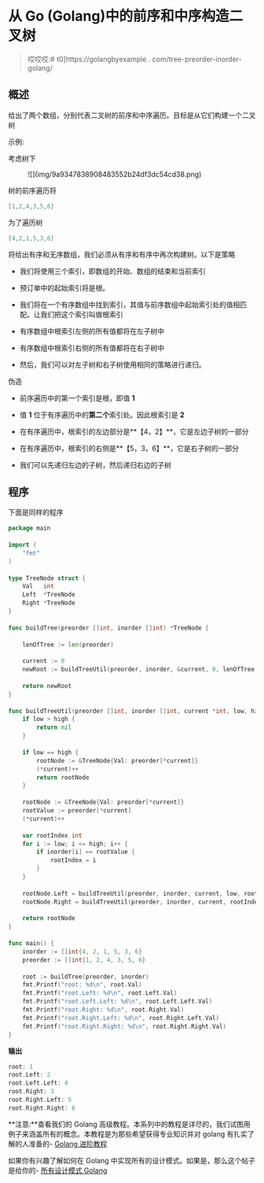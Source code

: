 # 从 Go (Golang)中的前序和中序构造二叉树

> 哎哎哎:# t0]https://golangbyexample . com/tree-preorder-inorder-golang/

## **概述**

给出了两个数组，分别代表二叉树的前序和中序遍历。目标是从它们构建一个二叉树

示例:

考虑树下

<figure class="wp-block-image size-full">![](img/9a9347838908483552b24df3dc54cd38.png)</figure>

树的前序遍历将

```go
[1,2,4,3,5,6]
```

为了遍历树

```go
[4,2,1,5,3,6]
```

将给出有序和无序数组，我们必须从有序和有序中再次构建树。以下是策略

*   我们将使用三个索引，即数组的开始、数组的结束和当前索引

*   预订单中的起始索引将是根。

*   我们将在一个有序数组中找到索引，其值与前序数组中起始索引处的值相匹配。让我们把这个索引叫做根索引

*   有序数组中根索引左侧的所有值都将在左子树中

*   有序数组中根索引右侧的所有值都将在右子树中

*   然后，我们可以对左子树和右子树使用相同的策略进行递归。

伪造

*   前序遍历中的第一个索引是根，即值 **1**

*   值 **1** 位于有序遍历中的**第二个**索引处。因此根索引是 **2**

*   在有序遍历中，根索引的左边部分是**【4，2】**，它是左边子树的一部分

*   在有序遍历中，根索引的右侧是**【5，3，6】**，它是右子树的一部分

*   我们可以先递归左边的子树，然后递归右边的子树

## **程序**

下面是同样的程序

```go
package main

import (
	"fmt"
)

type TreeNode struct {
	Val   int
	Left  *TreeNode
	Right *TreeNode
}

func buildTree(preorder []int, inorder []int) *TreeNode {

	lenOfTree := len(preorder)

	current := 0
	newRoot := buildTreeUtil(preorder, inorder, &current, 0, lenOfTree-1)

	return newRoot
}

func buildTreeUtil(preorder []int, inorder []int, current *int, low, high int) *TreeNode {
	if low > high {
		return nil
	}

	if low == high {
		rootNode := &TreeNode{Val: preorder[*current]}
		(*current)++
		return rootNode
	}

	rootNode := &TreeNode{Val: preorder[*current]}
	rootValue := preorder[*current]
	(*current)++

	var rootIndex int
	for i := low; i <= high; i++ {
		if inorder[i] == rootValue {
			rootIndex = i
		}
	}

	rootNode.Left = buildTreeUtil(preorder, inorder, current, low, rootIndex-1)
	rootNode.Right = buildTreeUtil(preorder, inorder, current, rootIndex+1, high)

	return rootNode
}

func main() {
	inorder := []int{4, 2, 1, 5, 3, 6}
	preorder := []int{1, 2, 4, 3, 5, 6}

	root := buildTree(preorder, inorder)
	fmt.Printf("root: %d\n", root.Val)
	fmt.Printf("root.Left: %d\n", root.Left.Val)
	fmt.Printf("root.Left.Left: %d\n", root.Left.Left.Val)
	fmt.Printf("root.Right: %d\n", root.Right.Val)
	fmt.Printf("root.Right.Left: %d\n", root.Right.Left.Val)
	fmt.Printf("root.Right.Right: %d\n", root.Right.Right.Val)
}
```

**输出**

```go
root: 1
root.Left: 2
root.Left.Left: 4
root.Right: 3
root.Right.Left: 5
root.Right.Right: 6
```

**注意:**查看我们的 Golang 高级教程。本系列中的教程是详尽的，我们试图用例子来涵盖所有的概念。本教程是为那些希望获得专业知识并对 golang 有扎实了解的人准备的- [Golang 进阶教程](https://golangbyexample.com/golang-comprehensive-tutorial/)

如果你有兴趣了解如何在 Golang 中实现所有的设计模式。如果是，那么这个帖子是给你的- [所有设计模式 Golang](https://golangbyexample.com/all-design-patterns-golang/)